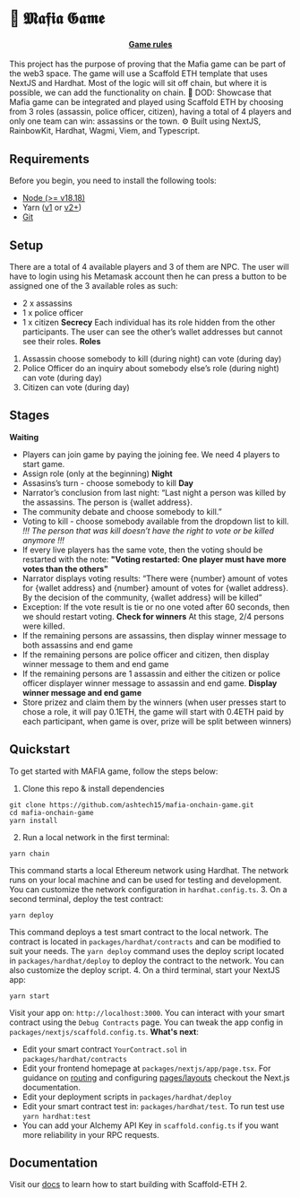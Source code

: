 # 🔫 𝕸𝖆𝖋𝖎𝖆 𝕲𝖆𝖒𝖊

<h4 align="center">
  <a href="https://docs.scaffoldeth.io">Game rules</a>
</h4>
This project has the purpose of proving that the Mafia game can be part of the web3 space. The game will use a Scaffold ETH template that uses NextJS and Hardhat. Most of the logic will sit off chain, but where it is possible, we can add the functionality on chain.
🧪 DOD: Showcase that Mafia game can be integrated and played using Scaffold ETH by choosing from 3 roles (assassin, police officer, citizen), having a total of 4 players and only one team can win: assassins or the town.
⚙️ Built using NextJS, RainbowKit, Hardhat, Wagmi, Viem, and Typescript.

## Requirements
Before you begin, you need to install the following tools:
- [Node (>= v18.18)](https://nodejs.org/en/download/)
- Yarn ([v1](https://classic.yarnpkg.com/en/docs/install/) or [v2+](https://yarnpkg.com/getting-started/install))
- [Git](https://git-scm.com/downloads)
## Setup
There are a total of 4 available players and 3 of them are NPC.
The user will have to login using his Metamask account then he can press a button to be assigned one of the 3 available roles as such:
- 2 x assassins
- 1 x police officer
- 1 x citizen
**Secrecy**
Each individual has its role hidden from the other participants.
The user can see the other’s wallet addresses but cannot see their roles.
**Roles**
1. Assassin
   choose somebody to kill (during night)
   can vote (during day)
2. Police Officer
   do an inquiry about somebody else’s role (during night)
   can vote (during day)
3. Citizen
   can vote (during day)
## Stages
**Waiting**
- Players can join game by paying the joining fee. We need 4 players to start game.
- Assign role (only at the beginning)
**Night**
- Assasins’s turn - choose somebody to kill
**Day**
- Narrator’s conclusion from last night: “Last night a person was killed by
  the assassins. The person is {wallet address}.
- The community debate and choose somebody to kill.”
- Voting to kill - choose somebody available from the dropdown list to kill.
  _!!! The person that was kill doesn’t have the right to vote or be killed
  anymore !!!_
- If every live players has the same vote, then the voting should be restarted with the note:
  **"Voting restarted: One player must have more votes than the others"**
- Narrator displays voting results: “There were {number} amount of votes
  for {wallet address} and {number} amount of votes for {wallet address}. By
  the decision of the community, {wallet address} will be killed”
- Exception: If the vote result is tie or no one voted after 60 seconds, then we should restart voting.
**Check for winners**
At this stage, 2/4 persons were killed.
- If the remaining persons are assassins, then display winner message to both assassins and end game
- If the remaining persons are police officer and citizen, then display winner message to them and end game
- If the remaining persons are 1 assassin and either the citizen or police officer displayer winner message to assassin and end game.
**Display winner message and end game**
- Store prizez and claim them by the winners (when user presses start to chose a role, it will pay 0.1ETH, the game will start with 0.4ETH paid by each participant, when game is over, prize will be split between winners)
## Quickstart
To get started with MAFIA game, follow the steps below:
1. Clone this repo & install dependencies
```
git clone https://github.com/ashtech15/mafia-onchain-game.git
cd mafia-onchain-game
yarn install
```
2. Run a local network in the first terminal:
```
yarn chain
```
This command starts a local Ethereum network using Hardhat. The network runs on your local machine and can be used for testing and development. You can customize the network configuration in `hardhat.config.ts`.
3. On a second terminal, deploy the test contract:
```
yarn deploy
```
This command deploys a test smart contract to the local network. The contract is located in `packages/hardhat/contracts` and can be modified to suit your needs. The `yarn deploy` command uses the deploy script located in `packages/hardhat/deploy` to deploy the contract to the network. You can also customize the deploy script.
4. On a third terminal, start your NextJS app:
```
yarn start
```
Visit your app on: `http://localhost:3000`. You can interact with your smart contract using the `Debug Contracts` page. You can tweak the app config in `packages/nextjs/scaffold.config.ts`.
**What's next**:
- Edit your smart contract `YourContract.sol` in `packages/hardhat/contracts`
- Edit your frontend homepage at `packages/nextjs/app/page.tsx`. For guidance on [routing](https://nextjs.org/docs/app/building-your-application/routing/defining-routes) and configuring [pages/layouts](https://nextjs.org/docs/app/building-your-application/routing/pages-and-layouts) checkout the Next.js documentation.
- Edit your deployment scripts in `packages/hardhat/deploy`
- Edit your smart contract test in: `packages/hardhat/test`. To run test use `yarn hardhat:test`
- You can add your Alchemy API Key in `scaffold.config.ts` if you want more reliability in your RPC requests.
## Documentation
Visit our [docs](https://docs.scaffoldeth.io) to learn how to start building with Scaffold-ETH 2.
